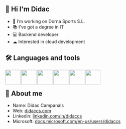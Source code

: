 ## 👋 Hi I'm Didac 

 - 🏢 I’m working on Dorna Sports S.L.
 - 📚 I've got a degree in IT
 - 💻 Backend developer
 - ☁  Interested in cloud development

## 🛠 Languages and tools

<a><img src="https://user-images.githubusercontent.com/34522089/123933794-ff808f00-d992-11eb-9a88-b9df58db4096.png" align="left" height="48" width="48" ></a>
<a><img src="https://user-images.githubusercontent.com/34522089/123933690-e677de00-d992-11eb-9695-bb0cca325a92.png" align="left" height="48" width="48" ></a>
<a><img src="https://user-images.githubusercontent.com/34522089/123935425-7ff3bf80-d994-11eb-89fd-70523a5e902e.png" align="left" height="48" width="48" ></a>
<a><img src="https://user-images.githubusercontent.com/34522089/123935618-af0a3100-d994-11eb-8e78-34d1535a9843.png" align="left" height="48" width="48" ></a>
<a><img src="https://user-images.githubusercontent.com/34522089/123935861-e7aa0a80-d994-11eb-872e-7bf9c4f7e81e.png" align="left" height="48" width="48" ></a>
<a><img src="https://user-images.githubusercontent.com/34522089/123936176-39eb2b80-d995-11eb-8b6c-5fcb36d4c3d5.png" align="left" height="48" width="48" ></a>

<br/>
<br/>

## 🧑 About me 

 - Name: Didac Campanals
 - Web: [didaccs.com](https://didaccs.com/)
 - Linkedin: [linkedin.com/in/didaccs](https://www.linkedin.com/in/didaccs/)
 - Microsoft: [docs.microsoft.com/en-us/users/didaccs](https://docs.microsoft.com/en-us/users/didaccs/)

